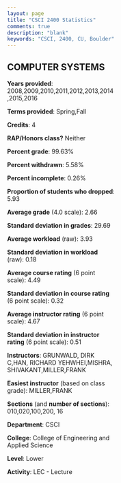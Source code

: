 ```yaml
---
layout: page
title: "CSCI 2400 Statistics"
comments: true
description: "blank"
keywords: "CSCI, 2400, CU, Boulder"
--- 
```

<head>
<script src="https://ajax.googleapis.com/ajax/libs/jquery/2.1.3/jquery.min.js"></script>
<script src="https://dl.dropboxusercontent.com/s/pc42nxpaw1ea4o9/highcharts.js?dl=0"></script>
<!-- <script src="../assets/js/highcharts.js"></script> -->
<style type="text/css">@font-face {
	font-family: "Bebas Neue";
	src: url(https://www.filehosting.org/file/details/544349/BebasNeue%20Regular.otf) format("opentype");
	}
	h1.Bebas { 
		font-family: "Bebas Neue", Verdana, Tahoma;
	}
</style>
</head>
<body>
	<div id="container" style="float: right; width: 45%; height: 88%; margin-left: 2.5%; margin-right: 2.5%;"></div>
	<script language="JavaScript">
		$(document).ready(function() {
		var chart = {type: 'column'};
		var title = {text: 'Grade Distribution'};
		var xAxis = {categories: ['A','B','C','D','F'],crosshair: true};
		var yAxis = {min: 0,title: {text: 'Percentage'}};
		var tooltip = {headerFormat: '<center><b><span style="font-size:20px">{point.key}</span></b></center>',
		               pointFormat: '<td style="padding:0"><b>{point.y:.1f}%</b></td>',
		               footerFormat: '</table>',shared: true,useHTML: true};
		var plotOptions = {column: {pointPadding: 0.0,borderWidth: 0}};  
		var credits = {enabled: false};var series= [{name: 'Percent',data: [24.62,35.76,26.3,6.72,6.6,]}];
		var json = {};
		json.chart = chart;
		json.title = title;
		json.tooltip = tooltip;
		json.xAxis = xAxis;
		json.yAxis = yAxis;  
		json.series = series;
		json.plotOptions = plotOptions;  
		json.credits = credits;
		$('#container').highcharts(json);
	});
	</script>
</body>
			   
## COMPUTER SYSTEMS

**Years provided**: 2008,2009,2010,2011,2012,2013,2014,2015,2016

**Terms provided**: Spring,Fall

**Credits**: 4

**RAP/Honors class?** Neither

**Percent grade**: 99.63%

**Percent withdrawn**: 5.58%

**Percent incomplete**: 0.26%

**Proportion of students who dropped**: 5.93

**Average grade** (4.0 scale): 2.66

**Standard deviation in grades**: 29.69

**Average workload** (raw): 3.93

**Standard deviation in workload** (raw): 0.18

**Average course rating** (6 point scale): 4.49

**Standard deviation in course rating** (6 point scale): 0.32

**Average instructor rating** (6 point scale): 4.67

**Standard deviation in instructor rating** (6 point scale): 0.51

**Instructors**: GRUNWALD, DIRK C,HAN, RICHARD YEHWHEI,MISHRA, SHIVAKANT,MILLER,FRANK

**Easiest instructor** (based on class grade): MILLER,FRANK

**Sections** (and **number of sections**): 010,020,100,200, 16

**Department**: CSCI

**College**: College of Engineering and Applied Science

**Level**: Lower

**Activity**: LEC - Lecture